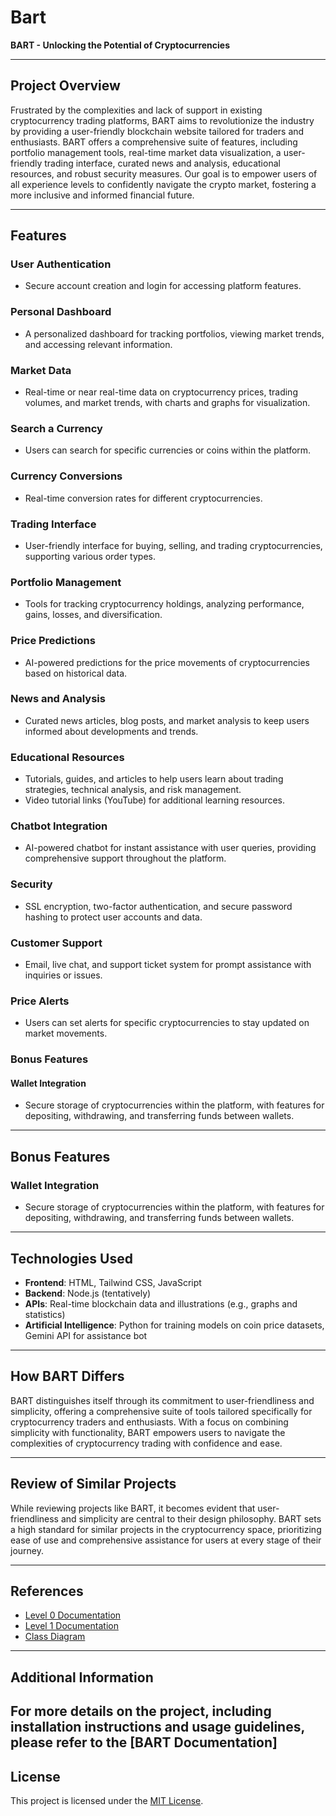 # Bart
**BART - Unlocking the Potential of Cryptocurrencies**

---

## Project Overview

Frustrated by the complexities and lack of support in existing cryptocurrency trading platforms, BART aims to revolutionize the industry by providing a user-friendly blockchain website tailored for traders and enthusiasts. BART offers a comprehensive suite of features, including portfolio management tools, real-time market data visualization, a user-friendly trading interface, curated news and analysis, educational resources, and robust security measures. Our goal is to empower users of all experience levels to confidently navigate the crypto market, fostering a more inclusive and informed financial future.

---

## Features

### User Authentication
- Secure account creation and login for accessing platform features.

### Personal Dashboard
- A personalized dashboard for tracking portfolios, viewing market trends, and accessing relevant information.

### Market Data
- Real-time or near real-time data on cryptocurrency prices, trading volumes, and market trends, with charts and graphs for visualization.

### Search a Currency
- Users can search for specific currencies or coins within the platform.

### Currency Conversions
- Real-time conversion rates for different cryptocurrencies.

### Trading Interface
- User-friendly interface for buying, selling, and trading cryptocurrencies, supporting various order types.

### Portfolio Management
- Tools for tracking cryptocurrency holdings, analyzing performance, gains, losses, and diversification.

### Price Predictions
- AI-powered predictions for the price movements of cryptocurrencies based on historical data.

### News and Analysis
- Curated news articles, blog posts, and market analysis to keep users informed about developments and trends.

### Educational Resources
- Tutorials, guides, and articles to help users learn about trading strategies, technical analysis, and risk management.
- Video tutorial links (YouTube) for additional learning resources.

### Chatbot Integration
- AI-powered chatbot for instant assistance with user queries, providing comprehensive support throughout the platform.

### Security
- SSL encryption, two-factor authentication, and secure password hashing to protect user accounts and data.

### Customer Support
- Email, live chat, and support ticket system for prompt assistance with inquiries or issues.

### Price Alerts
- Users can set alerts for specific cryptocurrencies to stay updated on market movements.

### Bonus Features

#### Wallet Integration
- Secure storage of cryptocurrencies within the platform, with features for depositing, withdrawing, and transferring funds between wallets.

---

## Bonus Features

### Wallet Integration
- Secure storage of cryptocurrencies within the platform, with features for depositing, withdrawing, and transferring funds between wallets.

---

## Technologies Used

- **Frontend**: HTML, Tailwind CSS, JavaScript
- **Backend**: Node.js (tentatively)
- **APIs**: Real-time blockchain data and illustrations (e.g., graphs and statistics)
- **Artificial Intelligence**: Python for training models on coin price datasets, Gemini API for assistance bot

---

## How BART Differs

BART distinguishes itself through its commitment to user-friendliness and simplicity, offering a comprehensive suite of tools tailored specifically for cryptocurrency traders and enthusiasts. With a focus on combining simplicity with functionality, BART empowers users to navigate the complexities of cryptocurrency trading with confidence and ease.

---

## Review of Similar Projects

While reviewing projects like BART, it becomes evident that user-friendliness and simplicity are central to their design philosophy. BART sets a high standard for similar projects in the cryptocurrency space, prioritizing ease of use and comprehensive assistance for users at every stage of their journey.

---

## References

- [Level 0 Documentation](https://docs.google.com/document/d/1lmmpDGAWI1XjPmvjTUrFhMEFCqecIIVl4m1w0R-9qF4/edit?usp=sharing)
- [Level 1 Documentation](https://lucid.app/lucidchart/invitations/accept/inv_06e2cc32-dd01-40f1-b2bc-119eb330ee08)
- [Class Diagram](https://lucid.app/lucidchart/invitations/accept/inv_8065e311-fc09-4425-ae49-fac83e3c3283)

---

## Additional Information

For more details on the project, including installation instructions and usage guidelines, please refer to the [BART Documentation]
---


## License

This project is licensed under the [MIT License](https://opensource.org/licenses/MIT).

